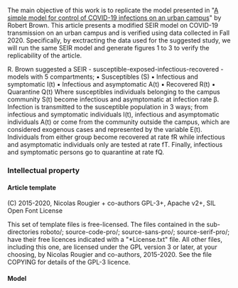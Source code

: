 The main objective of this work is to replicate the model presented in "[A simple model for control of COVID-19 infections on an urban campus][article]" by Robert Brown. This article presents a modified SEIR model on COVID-19 transmission on an urban campus and is verified using data collected in Fall 2020. Specifically, by exctracting the data used for the suggested study, we will run the same SEIR model and generate figures 1 to 3 to verify the replicability of the article.

[article]: https://...

R. Brown suggested a SEIR - susceptible-exposed-infectious-recovered - models with 5 compartments;
▪	Susceptibles (S)
▪	Infectious and symptomatic I(t)
▪	Infectious and asymptomatic A(t)
▪	Recovered R(t)
▪	Quarantine Q(t)
Where susceptibles individuals belonging to the campus community S(t) become infectious and asymptomatic at infection rate β. Infection is transmitted to the susceptible population in 3 ways; from infectious and symptomatic individuals I(t), infectious and asymptomatic individuals A(t) or come from the community outside the campus, which are considered exogenous cases and represented by the variable E(t). Individuals from either group become recovered at rate fR while infectious and asymptomatic individuals only are tested at rate fT. Finally, infectious and symptomatic persons go to quarantine at rate fQ. 

### Intellectual property

#### Article template

(C) 2015-2020, Nicolas Rougier + co-authors GPL-3+, Apache v2+, SIL Open Font License

This set of template files is free-licensed. The files contained in
the sub-directories roboto/; source-code-pro/; source-sans-pro/;
source-serif-pro/; have their free licences indicated with a
"*License.txt" file. All other files, including this one, are licensed
under the GPL version 3 or later, at your choosing, by Nicolas Rougier
and co-authors, 2015-2020. See the file COPYING for details of the
GPL-3 licence.

#### Model

